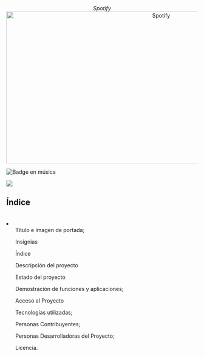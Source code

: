 <div align="center", font color= "green">
<em>Spotify</em>
    </div>
<div align="center">
    <img src="https://github.com/user-attachments/assets/79054cce-70bc-423a-be41-fd6de487bb76" alt="Spotify" width="800" height="400">
    
</div>

   ![Badge en música](https://img.shields.io/badge/STATUS-EN%música-green)
  <p align="left">
   <img src="https://img.shields.io/badge/STATUS-EN%música-green">
   </p>
<h2>Índice</h2> <br>
<li>
    <ul>Título e imagen de portada;</ul>
    <ul>Insignias</ul>
    <ul>Índice</ul>
    <ul>Descripción del proyecto</ul>
    <ul>Estado del proyecto</ul>
    <ul>Demostración de funciones y aplicaciones;</ul>
    <ul>Acceso al Proyecto</ul>
    <ul>Tecnologías utilizadas;</ul>
    <ul>Personas Contribuyentes;</ul>
    <ul>Personas Desarrolladoras del Proyecto;</ul>
    <ul>Licencia.</ul>

    
</li>
